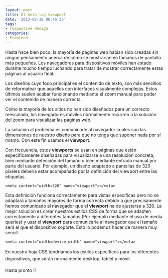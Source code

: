 ```yaml
---
layout: post
title: El meta tag viewport
date: '2013-02-18 06:46:36'
tags:
- responsive design
categories:
- Frontend
---
```



Hasta hace bien poco, la mayoría de páginas web habían sido creadas sin ningún pensamiento acerca de cómo se mostrarían en tamaños de pantalla más pequeños. Los navegadores para dispositivos móviles han estado durante mucho tiempo luchando para tratar de mostrar correctamente estas páginas al usuario final.

Los diseños cuyo foco principal es el contenido de texto, son más sencillos de reformatear que aquellos con interfaces visualmente complejas. Estos últimos suelen acabar funcionando mediante el zoom manual para poder ver el contenido de manera correcta.

Cómo la mayoría de los sitios no han sido diseñados para un correcto reescalado, los navegadores móviles normalmente recurren a la solución del zoom para visualizar las páginas web.

La solución al problema es comunicarle al navegador cuales son las dimensiones de nuestro diseño para que no tenga que suponer nada por sí mismo. Con este fin usamos el **viewport**.

Con frecuencia, estos **viewports** se usan en páginas que están específicamente diseñadas para visualizarse a una resolución concreta, bien mediante detección del tamaño o bien mediante entrada manual por parte del usuario. Por ejemplo, un diseño adaptado a pantallas de 320 píxeles debería estar acompañado por la definición del viewport entre las etiquetas.

```
<meta content="width=320" name="viewport"></meta>
```

Esta definición funciona correctamente para vistas específicas pero no se adaptará a tamaños mayores de forma correcta debido a que precisamente hemos comunicado al navegador que el **viewport** ha de ajustarse a 320. La mejor solución es crear nuestros estilos CSS de forma que se adapten correctamente a diferentes tamaños (Por ejemplo mediante el uso de media queries) y usar el **viewport** para comunicarle al navegador que el tamaño será el que el dispositivo soporte. Esto lo podemos hacer de manera muy sencill

```
<meta content="width=device-width" name="viewport"></meta>
```

<span style="font-size: 1em; line-height: 1.6em;">En nuestra hoja CSS tendríamos los estilos específicos para los diferentes dispositivos, que serán normalmente desktop, tablet y móvil.</span>

<span style="font-size: 1em; line-height: 1.6em;">Hasta pronto !!</span>


